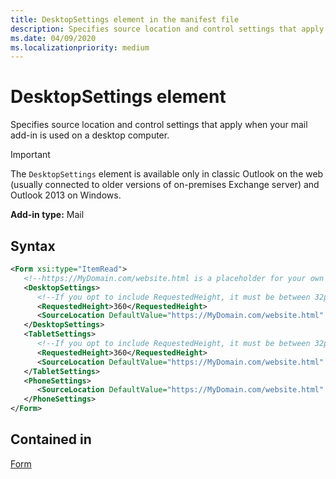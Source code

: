 ```yaml
---
title: DesktopSettings element in the manifest file
description: Specifies source location and control settings that apply when your mail add-in is used on a desktop computer.
ms.date: 04/09/2020
ms.localizationpriority: medium
---
```


# DesktopSettings element

Specifies source location and control settings that apply when your mail add-in is used on a desktop computer.

> [!IMPORTANT]
> The `DesktopSettings` element is available only in classic Outlook on the web (usually connected to older versions of on-premises Exchange server) and Outlook 2013 on Windows.

**Add-in type:** Mail

## Syntax

```XML
<Form xsi:type="ItemRead">
   <!--https://MyDomain.com/website.html is a placeholder for your own add-in website.-->
   <DesktopSettings>
      <!--If you opt to include RequestedHeight, it must be between 32px to 450px, inclusive.-->
      <RequestedHeight>360</RequestedHeight>
      <SourceLocation DefaultValue="https://MyDomain.com/website.html" />
   </DesktopSettings>
   <TabletSettings>
      <!--If you opt to include RequestedHeight, it must be between 32px to 450px, inclusive.-->
      <RequestedHeight>360</RequestedHeight>
      <SourceLocation DefaultValue="https://MyDomain.com/website.html" />
   </TabletSettings>
   <PhoneSettings>
      <SourceLocation DefaultValue="https://MyDomain.com/website.html" />
   </PhoneSettings>
</Form>
```

## Contained in

[Form](form.md)
